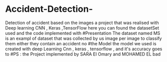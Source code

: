 # Accident-Detection-
Detection of accident based on the images a project that was realised with Deep learning CNN , Keras ,TensorFlow 
here you can found the datasetSet used and the code implemented with 
#Presentation 
The dataset named MS is an exampl of dataset that was  collected by us image per image to classify them either they contain an accident no
#the Model
the model we used is created with deep Learning Cnn , keras , tensorflow , and it's accuracy goes to 
#PS : the Project implemented by SARA El Omary and MOHAMED EL bad
